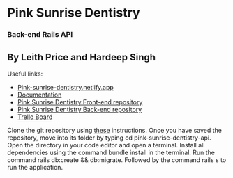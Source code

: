 # Pink Sunrise Dentistry 
### Back-end Rails API

## By Leith Price and Hardeep Singh

Useful links:
- [Pink-sunrise-dentistry.netlify.app](https://pink-sunrise-dentistry.netlify.app/)
- [Documentation](https://github.com/HardeepSinghAu/pink-sunrise-dentistry-documentation)
- [Pink Sunrise Dentistry Front-end repository](https://github.com/HardeepSinghAu/pink-sunrise-dentistry)
- [Pink Sunrise Dentistry Back-end repository](https://github.com/LeithPrice/pink-sunrise-dentistry-api)
- [Trello Board](https://trello.com/b/GTJg7qxU/dentist-booking-system-website)

Clone the git repository using [these](https://docs.github.com/en/repositories/creating-and-managing-repositories/cloning-a-repository) instructions. Once you have saved the repository, move into its folder by typing cd pink-sunrise-dentistry-api. Open the directory in your code editor and open a terminal. Install all dependencies using the command bundle install in the terminal. Run the command rails db:create && db:migrate. Followed by the command rails s to run the application.